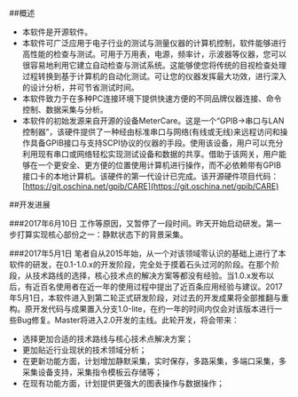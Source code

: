 ##概述
- 本软件是开源软件。
- 本软件可广泛应用于电子行业的测试与测量仪器的计算机控制，软件能够进行高性能的检查与测试。可用于万用表，电源，频率计，示波器等仪器，您可以很容易地利用它建立自动检查与测试系统。这能够使您将传统的目视检查处理过程转换到基于计算机的自动化测试。可让您的仪器发挥最大功效，进行深入的设计分析，并可节省测试时间。
- 本软件致力于在多种PC连接环境下提供快速方便的不同品牌仪器连接、命令控制、数据采集与分析。
- 本软件的初始发源来自开源的设备MeterCare。这是一个“GPIB->串口与LAN控制器”，该硬件提供了一种经由标准串口与网络(有线或无线)来远程访问和操作具备GPIB接口与支持SCPI协议的仪器的手段。使用该设备，用户可以充分利用现有串口或网络轻松实现测试设备和数据的共享。借助于该网关，用户能够在一个更安全、更方便的位置使用计算机进行操作，而不必依赖带有GPIB接口卡的本地计算机。该硬件的第一代设计已完成。该开源硬件项目代码：[https://git.oschina.net/gpib/CARE](https://git.oschina.net/gpib/CARE)

##开发进展

###2017年6月10日
工作等原因，又暂停了一段时间。昨天开始启动研发。第一步打算实现核心部份之一：静默状态下的背景采集。

###2017年5月1日
笔者自从2015年始，从一个对该领域零认识的基础上进行了本软件的研发，在0.1-1.0.x的开发阶段，完全处于摸着石头过河的阶段。在那个阶段，从技术路线的选择，核心技术点的解决方案等都没有经验。当1.0.x发布以后，有近百名使用者在近一年的使用过程中提出了近百条应用经验与建议。2017年5月1日，本软件进入到第二轮正式研发阶段，对过去的开发成果将全部推翻与重构。原开发代码与成果置入分支1.0-lite，在约一年的时间内仅会对该版本进行一些Bug修复。Master将进入2.0开发的主线。此轮开发，将会带来：
- 选择更加合适的技术路线与核心技术点解决方案；
- 更加贴近行业现状的技术领域分析；
- 在更新功能方面，计划增加静默采集，实时保存，多路采集，多端口采集，多采集设备支持，采集指令模板云存储等；
- 在现有功能方面，计划提供更强大的图表操作与数据操作；